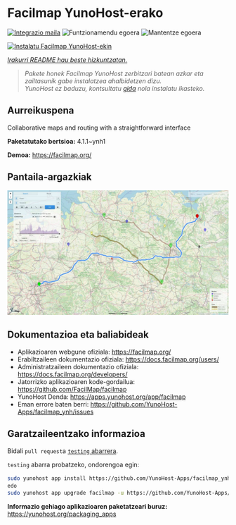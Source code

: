 <!--
Ohart ongi: README hau automatikoki sortu da <https://github.com/YunoHost/apps/tree/master/tools/readme_generator>ri esker
EZ editatu eskuz.
-->

# Facilmap YunoHost-erako

[![Integrazio maila](https://dash.yunohost.org/integration/facilmap.svg)](https://dash.yunohost.org/appci/app/facilmap) ![Funtzionamendu egoera](https://ci-apps.yunohost.org/ci/badges/facilmap.status.svg) ![Mantentze egoera](https://ci-apps.yunohost.org/ci/badges/facilmap.maintain.svg)

[![Instalatu Facilmap YunoHost-ekin](https://install-app.yunohost.org/install-with-yunohost.svg)](https://install-app.yunohost.org/?app=facilmap)

*[Irakurri README hau beste hizkuntzatan.](./ALL_README.md)*

> *Pakete honek Facilmap YunoHost zerbitzari batean azkar eta zailtasunik gabe instalatzea ahalbidetzen dizu.*  
> *YunoHost ez baduzu, kontsultatu [gida](https://yunohost.org/install) nola instalatu ikasteko.*

## Aurreikuspena

Collaborative maps and routing with a straightforward interface

**Paketatutako bertsioa:** 4.1.1~ynh1

**Demoa:** <https://facilmap.org/>

## Pantaila-argazkiak

![Facilmap(r)en pantaila-argazkia](./doc/screenshots/screenshot.webp)

## Dokumentazioa eta baliabideak

- Aplikazioaren webgune ofiziala: <https://facilmap.org/>
- Erabiltzaileen dokumentazio ofiziala: <https://docs.facilmap.org/users/>
- Administratzaileen dokumentazio ofiziala: <https://docs.facilmap.org/developers/>
- Jatorrizko aplikazioaren kode-gordailua: <https://github.com/FacilMap/facilmap>
- YunoHost Denda: <https://apps.yunohost.org/app/facilmap>
- Eman errore baten berri: <https://github.com/YunoHost-Apps/facilmap_ynh/issues>

## Garatzaileentzako informazioa

Bidali `pull request`a [`testing` abarrera](https://github.com/YunoHost-Apps/facilmap_ynh/tree/testing).

`testing` abarra probatzeko, ondorengoa egin:

```bash
sudo yunohost app install https://github.com/YunoHost-Apps/facilmap_ynh/tree/testing --debug
edo
sudo yunohost app upgrade facilmap -u https://github.com/YunoHost-Apps/facilmap_ynh/tree/testing --debug
```

**Informazio gehiago aplikazioaren paketatzeari buruz:** <https://yunohost.org/packaging_apps>
